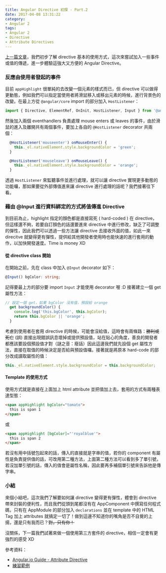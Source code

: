 ```yaml
---
title: Angular Directive 初探 - Part.2
date: 2017-04-08 13:31:22
category:
- Angular 2
tags:
- Angular 2
- Directive
- Attribute Directives
---
```


[上一篇文章](/2017/03/25/angular-directive-reaserch/)，我們初步了解 directive 基本的使用方式，這次來嘗試加入一些事件或值的傳遞，進一步體驗這強大又方便的  Angular Directive。

### 反應由使用者發起的事件

目前 `appHighlight` 很單純的去改變一個元素的樣式而已，但 directive 可以做得更動態，例如我們可以指定當使用者將滑鼠移入或移出元素的時候，進行背景色的改變。在最上方從 `@angular/core` import 的部分加入 `HostListener`：

```typescript
import { Directive, ElementRef, OnInit, HostListener, Input } from '@angular/core';
```

然後加入兩個 eventhandlers 負責處理 mouse enters 或 leaves 的事件，由於滑鼠的進入及離開共有兩個事件，要加上各自的 `@HostListener` decorator 共兩個：

```typescript
  @HostListener('mouseenter') onMouseEnter() {
    this._el.nativeElement.style.backgroundColor = 'green';
  }

  @HostListener('mouseleave') onMouseLeave() {
    this._el.nativeElement.style.backgroundColor = 'orange';
  }
```

透過 `HostListener` 來監聽事件並進行處理，就可以讓 directive 實現更多動態的功能囉，那如果要從外部傳值進來讓 directive 進行處理的話呢？我們接著往下看。

<!--more-->

### 藉由 @Input 進行資料綁定的方式將值傳進 Directive

到目前為止，highlight 指定的顏色都是直接寫死 ( hard-coded ) 在 directive，但這樣還不夠，若要自訂顏色的話還要進來 directive 中進行修改，缺乏了可調整的彈性，因此我們可以透過一些方法讓 directive 去接收外面的值，如此一來 direcitve 就變得更有彈性，提供給其他開發者使用時也能快速的進行套用的動作，以加快開發速度。Time is money XD

#### 從 directive class 開始

在開始之前，先在 class 中加入 `@Input` decorator 如下：

```typescript
@Input() bgColor: string;
```

記得要最上方的部分要 import `Input` 才能使用 decorator 喔 :D 接著建立一個 get 屬性方法：

```typescript
// 設定一個 get，如果 bgColor 沒有值，預設給 orange
  get backgroundColor() {
    console.log('this.bgColor', this.bgColor);
    return this.bgColor || 'orange';
  }
```

考慮到使用者在套用 directive 的時候，可能會沒給值，這時會有兩條路：~~勝利或死亡~~ (誤) 直接出現錯誤訊息壞掉或提供預設值，站在貼心的角度，善良的開發者都應該要設個預設值才對（謎之音：廢話）因此這邊我們就先設個 get 屬性方法，直接在取值的時候決定是否給與預設值囉。接著就是將原本 hard-code 的部分改成讀取屬性的值：

```typescript
this._el.nativeElement.style.backgroundColor = this.backgroundColor;
```

#### Template 的使用方式

使用方式就是直接在上面加上 html attribute 並把值加上去，套用的方式有兩種表達型態：

```html
<span appHighlight bgColor="tomato">
  this is span 1
</span>
```

或

```html
<span appHighlight [bgColor]="'royalblue'">
  this is span 2
</span>
```

若沒有用中括號包起來的話，傳入的直接就是字串的值，若你的 component 有屬性是負責提供值的話，可改用第二種方法，上面第二種方法可以看到多了單引號，若沒加單引號的話，傳入的值會是屬性名稱，因此要再多補個單引號來告訴他是傳字串。

### 小結

來個小結吧，這次我們了解要如何讓 directive 變得更有彈性，體會到 directive 帶來封裝的便利性，而且我們從頭到尾都沒有在 AppComponent 中撰寫任何程式碼，只有在 AppModule 的部分加入 `declarations` 並在 template 中的 HTML Tag 加上 attributes 就搞定一切了！做到這邊不知道你的嘴角是否不自覺的上揚，還是只有我而已？~~對，只有你！~~

沒關係，下一篇我們試著來做一個使用第三方套件的 directive，相信一定會有更強烈的感受 XD

參考資料：

- [Angular.io Guide - Attribute Directive](https://angular.io/docs/ts/latest/guide/attribute-directives.html#!#pass-values-into-the-directive-with-an-_-input_-data-binding)
- [練習範例](https://github.com/jeffwu85182/angularDirectiveReaserch)

